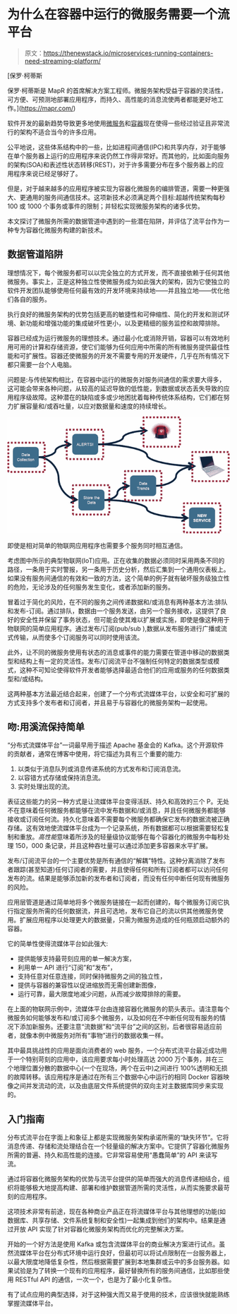 # 为什么在容器中运行的微服务需要一个流平台

> 原文：<https://thenewstack.io/microservices-running-containers-need-streaming-platform/>

[](https://mapr.com/)

 [保罗·柯蒂斯

保罗·柯蒂斯是 MapR 的首席解决方案工程师。微服务架构受益于容器的灵活性，可方便、可预测地部署应用程序，而持久、高性能的消息流使两者都能更好地工作。](https://mapr.com/) [](https://mapr.com/)

软件开发的最新趋势导致更多地使用[微服务](/category/microservices/)和[容器](/category/containers/)现在使得一些经过验证且非常流行的架构不适合当今的许多应用。

公平地说，这些体系结构中的一些，比如进程间通信(IPC)和共享内存，对于能够在单个服务器上运行的应用程序来说仍然工作得非常好。而其他的，比如面向服务的架构(SOA)和表述性状态转移(REST)，对于许多需要分布在多个服务器上的应用程序来说已经足够好了。

但是，对于越来越多的应用程序被实现为容器化微服务的编排管道，需要一种更强大、更通用的服务间通信技术。这项新技术必须满足两个目标:超越传统架构每秒 100 或 1000 个事务或事件的限制；并轻松实现微服务架构的诸多优势。

本文探讨了微服务所需的数据管道中遇到的一些潜在陷阱，并评估了流平台作为一种专为容器化微服务构建的新技术。

## 数据管道陷阱

理想情况下，每个微服务都可以以完全独立的方式开发，而不直接依赖于任何其他微服务。事实上，正是这种独立性使微服务成为如此强大的架构，因为它使独立的软件开发团队能够使用任何最有效的开发环境来持续地——并且独立地——优化他们各自的服务。

执行良好的微服务架构的优势包括更高的敏捷性和可伸缩性、简化的开发和测试环境、新功能和增强功能的集成破坏性更小，以及更精细的服务监控和故障排除。

容器已经成为运行微服务的理想技术。通过最小化或消除开销，容器可以有效地利用可用的计算和存储资源，使它们能够为任何应用中所需的所有微服务提供最佳性能和可扩展性。容器还使微服务的开发不需要专用的开发硬件，几乎在所有情况下都只需要一台个人电脑。

问题是:与传统架构相比，在容器中运行的微服务对服务间通信的需求要大得多，这可能会带来各种问题，从较高的延迟导致的低性能，到数据或状态丢失导致的应用程序级故障。这种潜在的缺陷或多或少地困扰着每种传统体系结构，它们都在努力扩展容量和/或吞吐量，以应对数据量和速度的持续增长。

[![](img/8f96b2ff08eb121870c8082ee14bdc1d.png)](https://thenewstack.io/microservices-running-containers-need-streaming-platform/the-new-stack-mapr_curtis_171218-image-1/)

即使是相对简单的物联网应用程序也需要多个服务同时相互通信。

考虑图中所示的典型物联网(IoT)应用。正在收集的数据必须同时采用两条不同的路径，一条用于实时警报，另一条用于历史分析，然后汇集到一个通用仪表板上。如果没有服务间通信的有效和一致的方法，这个简单的例子就有破坏服务级独立性的危险，无论涉及的任何服务发生变化，或者添加新的服务。

冒着过于简化的风险，在不同的服务之间传递数据和/或消息有两种基本方法:排队和发布-订阅。通过排队，数据由一个服务发送，由另一个服务接收，这提供了良好的安全性并保留了事务状态，但可能会使其难以扩展或实施，即使是像这种用于物联网的简单应用程序。通过发布/订阅(pub/sub ),数据从发布服务进行广播或流式传输，从而使多个订阅服务可以同时使用该流。

此外，让不同的微服务使用有状态的消息或事件的能力需要在管道中移动的数据类型和结构上有一定的灵活性。发布/订阅流平台不强制任何特定的数据类型或模式，这种不可知论使得软件开发者能够选择最适合他们的应用或服务的任何数据类型和/或结构。

这两种基本方法最近结合起来，创建了一个分布式流媒体平台，以安全和可扩展的方式支持多个发布者和订阅者，并且易于与容器化的微服务架构一起使用。

## 吻:用溪流保持简单

“分布式流媒体平台”一词最早用于描述 Apache 基金会的 Kafka。这个开源软件的贡献者，通常在博客中使用，将它描述为具有三个重要的能力:

1.  以类似于消息队列或消息传递系统的方式发布和订阅消息流。
2.  以容错方式存储或保持消息流。
3.  实时处理出现的流。

表征这些能力的另一种方式是让流媒体平台变得活跃、持久和高效的三个 P。无处不在意味着任何微服务都能够在流中发布数据和/或消息，并且任何微服务都能够接收或订阅任何流。持久化意味着不需要每个微服务都确保它发布的数据流被正确存储。这有效地使流媒体平台成为一个记录系统，所有数据都可以根据需要轻松复制和重放。*高性能*意味着所涉及的轻量级协议能够在每个容器化的微服务中每秒处理 150，000 条记录，并且这种吞吐量可以通过添加更多容器来水平扩展。

发布/订阅流平台的一个主要优势是所有通信的“解耦”特性。这种分离消除了发布者跟踪(甚至知道)任何订阅者的需要，并且使得任何和所有订阅者都可以访问任何发布的流。结果是能够添加新的发布者和订阅者，而没有任何中断任何现有微服务的风险。

应用层管道是通过简单地将多个微服务链接在一起而创建的，每个微服务订阅它执行指定服务所需的任何数据流，并且可选地，发布它自己的流以供其他微服务使用。扩展应用程序以处理更大的数据量，只需为微服务造成的任何瓶颈启动额外的容器。

它的简单性使得流媒体平台如此强大:

*   提供能够支持最苛刻应用的单一解决方案，
*   利用单一 API 进行“订阅”和“发布”，
*   支持任意对任意连接，同时保持微服务之间的独立性，
*   提供与容器的兼容性以促进缩放而无需创建新图像，
*   运行可靠，最大限度地减少问题，从而减少故障排除的需要。

在上面的物联网示例中，流媒体平台由连接容器化微服务的箭头表示。请注意每个微服务如何能够发布和/或订阅多个微服务，以及如何在不中断任何现有服务的情况下添加新服务。还要注意“流数据”和“流平台”之间的区别，后者很容易适应前者，就像本例中微服务对所有“事物”进行的数据收集一样。

其中最具挑战性的应用是面向消费者的 web 服务，一个分布式流平台最近成功用于一个特别苛刻的应用中，该应用要求每小时处理高达 2000 万个事务，并在三个地理位置分散的数据中心(一个在现场，两个在云中)之间进行 100%透明和无损的故障转移。该应用程序是通过在所有三个数据中心中运行的相同 Docker 容器映像之间并发流动的流，以及由底层文件系统提供的双向主对主数据库同步来实现的。

## 入门指南

分布式流平台在字面上和象征上都是实现微服务架构承诺所需的“缺失环节”。它将消息传递、存储和流处理结合在一个轻量级的解决方案中。它提供了容器化微服务所需的普遍、持久和高性能的连接。它非常容易使用“愚蠢简单”的 API 来读写流。

通过将容器化微服务架构的优势与流平台提供的简单而强大的消息传递相结合，组织将能够极大地提高构建、部署和维护数据管道所需的灵活性，从而实施要求最苛刻的应用程序。

这项技术非常有前途，现在各种商业产品正在将流媒体平台与其他理想的功能(如数据库、共享存储、文件系统复制和安全性)一起集成到他们的架构中。结果是通过开放 API 实现了针对容器化微服务架构而优化的完整解决方案。

开始的一个好方法是使用 Kafka 或包含流媒体平台的商业解决方案进行试点。虽然流媒体平台在分布式环境中运行良好，但最初可以将试点限制在一台服务器上，以最大限度地降低复杂性，然后根据需要扩展到本地集群或云中的多台服务器。如果试验是为了转换一个现有的应用程序，最好替换所有的服务间通信，比如那些使用 RESTful API 的通信，一次一个，也是为了最小化复杂性。

有了试点应用的典型选择，对于这种强大而又易于使用的技术，应该很快就能熟练掌握流媒体平台。

<svg xmlns:xlink="http://www.w3.org/1999/xlink" viewBox="0 0 68 31" version="1.1"><title>Group</title> <desc>Created with Sketch.</desc></svg>